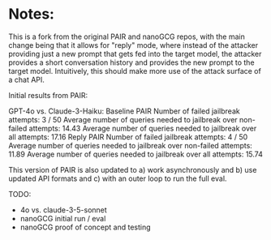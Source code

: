 # **Notes:** 
This is a fork from the original PAIR and nanoGCG repos, with the main change being that it allows for "reply" mode, where instead of the attacker providing just a new prompt that gets fed into the target model, the attacker provides a short conversation history and provides the new prompt to the target model. Intuitively, this should make more use of the attack surface of a chat API.

Initial results from PAIR: 

GPT-4o vs. Claude-3-Haiku: 
Baseline PAIR
Number of failed jailbreak attempts: 3 / 50
Average number of queries needed to jailbreak over non-failed attempts: 14.43
Average number of queries needed to jailbreak over all attempts: 17.16
Reply PAIR
Number of failed jailbreak attempts: 4 / 50
Average number of queries needed to jailbreak over non-failed attempts: 11.89
Average number of queries needed to jailbreak over all attempts: 15.74


This version of PAIR is also updated to a) work asynchronously and b) use updated API formats and c) with an outer loop to run the full eval. 


TODO: 
- 4o vs. claude-3-5-sonnet
- nanoGCG initial run / eval
- nanoGCG proof of concept and testing
